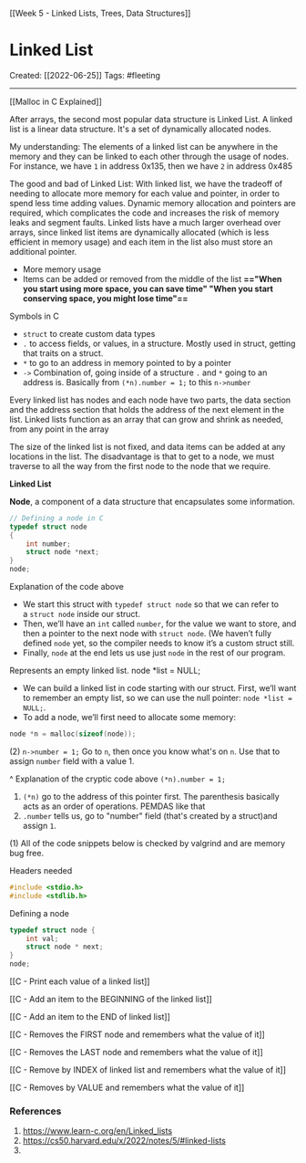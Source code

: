 [[Week 5 - Linked Lists, Trees, Data Structures]]

# Linked List
Created:  [[2022-06-25]]
Tags: #fleeting 

---
[[Malloc in C Explained]]

After arrays, the second most popular data structure is Linked List. A linked list is a linear data structure. It's a set of dynamically allocated nodes. 



My understanding:
The elements of a linked list can be anywhere in the memory and they can be linked to each other through the usage of nodes. For instance, we have `1` in address 0x135, then we have `2` in address 0x485


The good and bad of Linked List:
With linked list, we have the tradeoff of needing to allocate more memory for each value and pointer, in order to spend less time adding values. Dynamic memory allocation and pointers are required, which complicates the code and increases the risk of memory leaks and segment faults. Linked lists have a much larger overhead over arrays, since linked list items are dynamically allocated (which is less efficient in memory usage) and each item in the list also must store an additional pointer.
- More memory usage
- Items can be added or removed from the middle of the list
**=="When you start using more space, you can save time"
"When you start conserving space, you might lose time"==**



Symbols in C
-   `struct` to create custom data types
-   `.` to access fields, or values, in a structure. Mostly used in struct, getting that traits on a struct.
-   `*` to go to an address in memory pointed to by a pointer
- `->` Combination of, going inside of a structure `.` and `*` going to an address is. Basically from `(*n).number = 1;` to this `n->number` 





Every linked list has nodes and each node have two parts, the data section and the address section that holds the address of the next element in the list.
Linked lists function as an array that can grow and shrink as needed, from any point in the array



The size of the linked list is not fixed, and data items can be added at any locations in the list. The disadvantage is that to get to a node, we must traverse to all the way from the first node to the node that we require. 


**Linked List**
 
**Node**, a component of a data structure that encapsulates some information. 
```C
// Defining a node in C
typedef struct node
{
    int number;
    struct node *next;
}
node;
```

Explanation of the code above
- We start this struct with `typedef struct node` so that we can refer to a `struct node` inside our struct.
- Then, we’ll have an `int` called `number`, for the value we want to store, and then a pointer to the next node with `struct node`. (We haven’t fully defined `node` yet, so the compiler needs to know it’s a custom struct still.
- Finally, `node` at the end lets us use just `node` in the rest of our program.


Represents an empty linked list.
node *list = NULL;  

-   We can build a linked list in code starting with our struct. First, we’ll want to remember an empty list, so we can use the null pointer: `node *list = NULL;`.
-   To add a node, we’ll first need to allocate some memory:
```C
node *n = malloc(sizeof(node));
```


(2)
`n->number = 1;`
Go to `n`, then once you know what's on `n`. Use that to assign `number` field with a value 1.

^  Explanation of the cryptic code above
`(*n).number = 1;` 
1. `(*n)` go to the address of this pointer first. The parenthesis basically acts as an order of operations. PEMDAS like that
2. `.number` tells us, go to "number" field (that's created by a struct)and assign `1`. 


(1)
All of the code snippets below is checked by valgrind and are memory bug free. 

Headers needed
```C
#include <stdio.h>
#include <stdlib.h>
```

Defining a node
```C
typedef struct node {
    int val;
    struct node * next;
} 
node;
```


[[C - Print each value of a linked list]]


[[C - Add an item to the BEGINNING of the linked list]]


[[C - Add an item to the END of linked list]]


[[C - Removes the FIRST node and remembers what the value of it]]


[[C - Removes the LAST node and remembers what the value of it]]


[[C - Remove by INDEX of linked list and remembers what the value of it]]


[[C - Removes by VALUE and remembers what the value of it]]
























### References
1. https://www.learn-c.org/en/Linked_lists
2. https://cs50.harvard.edu/x/2022/notes/5/#linked-lists
3. 